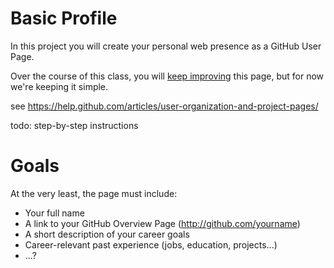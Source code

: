# Basic Profile

In this project you will create your personal web presence as a GitHub User Page.

Over the course of this class, you will [keep improving](pretty_profile.md) this page, but for now we're keeping it simple. 

see
https://help.github.com/articles/user-organization-and-project-pages/

todo: step-by-step instructions

# Goals

At the very least, the page must include:

* Your full name
* A link to your GitHub Overview Page (http://github.com/yourname)
* A short description of your career goals
* Career-relevant past experience (jobs, education, projects...)
* ...?

